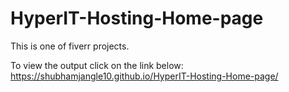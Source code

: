 # HyperIT-Hosting-Home-page

This is one of fiverr projects.

To view the output click on the link below:
https://shubhamjangle10.github.io/HyperIT-Hosting-Home-page/

